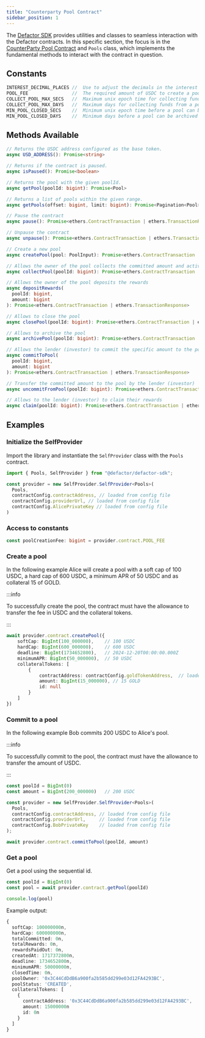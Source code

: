 ```yaml
---
title: "Counterparty Pool Contract"
sidebar_position: 1
---
```


The [Defactor SDK](/docs/introduction/software-development-kit) provides utilities and classes to seamless interaction with the Defactor contracts. In this specific section, the focus is in the [CounterParty Pool Contract](/docs/pools/smart-contracts/erc20-collateral-pool-contract/smart-contract-erc20-collateral-pool/) and `Pools` class, which implements the fundamental methods to interact with the contract in question.
 
## Constants

```typescript
INTEREST_DECIMAL_PLACES //  Use to adjust the decimals in the interest rate calculation.
POOL_FEE                //  The required amount of USDC to create a pool.
COLLECT_POOL_MAX_SECS   //  Maximum unix epoch time for collecting funds from a pool.
COLLECT_POOL_MAX_DAYS   //  Maximum days for collecting funds from a pool.
MIN_POOL_CLOSED_SECS    //  Minimum unix epoch time before a pool can be archived
MIN_POOL_CLOSED_DAYS    //  Minimum days before a pool can be archived
```

## Methods Available

```typescript
// Returns the USDC address configured as the base token.
async USD_ADDRESS(): Promise<string> 

// Returns if the contract is paused.
async isPaused(): Promise<boolean> 

// Returns the pool with the given poolId.
async getPool(poolId: bigint): Promise<Pool>

// Returns a list of pools within the given range.
async getPools(offset: bigint, limit: bigint): Promise<Pagination<Pool>> 

// Pause the contract
async pause(): Promise<ethers.ContractTransaction | ethers.TransactionResponse> 

// Unpause the contract
async unpause(): Promise<ethers.ContractTransaction | ethers.TransactionResponse> 

// Create a new pool
async createPool(pool: PoolInput): Promise<ethers.ContractTransaction | ethers.TransactionResponse> 

// Allows the owner of the pool collects the committed amount and active the pool
async collectPool(poolId: bigint): Promise<ethers.ContractTransaction | ethers.TransactionResponse> 

// Allows the owner of the pool deposits the rewards
async depositRewards(
  poolId: bigint,
  amount: bigint
): Promise<ethers.ContractTransaction | ethers.TransactionResponse> 

// Allows to close the pool
async closePool(poolId: bigint): Promise<ethers.ContractTransaction | ethers.TransactionResponse> 

// Allows to archive the pool
async archivePool(poolId: bigint): Promise<ethers.ContractTransaction | ethers.TransactionResponse> 

// Allows the lender (investor) to commit the specific amount to the pool
async commitToPool(
  poolId: bigint,
  amount: bigint
): Promise<ethers.ContractTransaction | ethers.TransactionResponse> 

// Transfer the committed amount to the pool by the lender (investor)
async uncommitFromPool(poolId: bigint): Promise<ethers.ContractTransaction | ethers.TransactionResponse> 

// Allows to the lender (investor) to claim their rewards
async claim(poolId: bigint): Promise<ethers.ContractTransaction | ethers.TransactionResponse> 
```

## Examples

### Initialize the SelfProvider

Import the library and instantiate the `SelfProvider` class with the `Pools` contract.

```typescript
import { Pools, SelfProvider } from "@defactor/defactor-sdk";

const provider = new SelfProvider.SelfProvider<Pools>(
  Pools,
  contractConfig.contractAddress, // loaded from config file
  contractConfig.providerUrl, // loaded from config file
  contractConfig.AlicePrivateKey // loaded from config file
)
```

### Access to constants

```typescript
const poolCreationFee: bigint = provider.contract.POOL_FEE
```

### Create a pool

In the following example Alice will create a pool with a soft cap of 100 USDC, a hard cap of 600 USDC, a minimum APR of 50 USDC and as collateral 15 of GOLD.

:::info

To successfully create the pool, the contract must have the allowance to transfer the fee in USDC and the collateral tokens.

:::

```typescript
await provider.contract.createPool({
    softCap: BigInt(100_000000),    // 100 USDC
    hardCap: BigInt(600_000000),    // 600 USDC
    deadline: BigInt(1734652800),   // 2024-12-20T00:00:00.000Z
    minimumAPR: BigInt(50_000000),  // 50 USDC
    collateralTokens: [
        {
            contractAddress: contractConfig.goldTokenAddress,  // loaded from config file
            amount: BigInt(15_000000), // 15 GOLD
            id: null
        }
    ]
})
```

### Commit to a pool

In the following example Bob commits 200 USDC to Alice's pool.

:::info

To successfully commit to the pool, the contract must have the allowance to transfer the amount of USDC.

:::

```typescript
const poolId = BigInt(0)
const amount = BigInt(200_000000)   // 200 USDC

const provider = new SelfProvider.SelfProvider<Pools>(
  Pools,
  contractConfig.contractAddress, // loaded from config file
  contractConfig.providerUrl,     // loaded from config file
  contractConfig.BobPrivateKey    // loaded from config file
);

await provider.contract.commitToPool(poolId, amount)
```

### Get a pool

Get a pool using the sequential id.

```typescript
const poolId = BigInt(0)
const pool = await provider.contract.getPool(poolId)

console.log(pool)
```

Example output:

```typescript
{
  softCap: 100000000n,
  hardCap: 600000000n,
  totalCommitted: 0n,
  totalRewards: 0n,
  rewardsPaidOut: 0n,
  createdAt: 1717372800n,
  deadline: 1734652800n,
  minimumAPR: 50000000n,
  closedTime: 0n,
  poolOwner: '0x3C44CdDdB6a900fa2b585dd299e03d12FA4293BC',
  poolStatus: 'CREATED',
  collateralTokens: [
    {
      contractAddress: '0x3C44CdDdB6a900fa2b585dd299e03d12FA4293BC',
      amount: 15000000n
      id: 0n
    }
  ]
}
```
